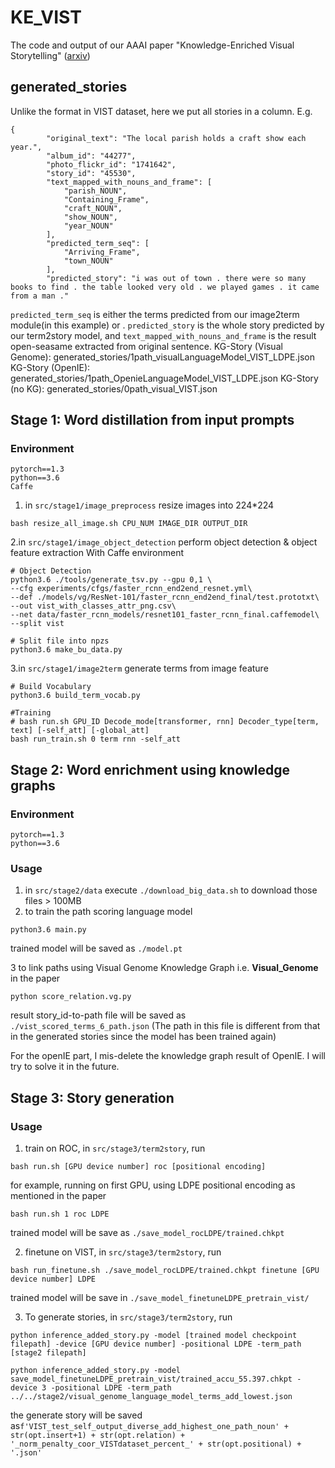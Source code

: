 # KE_VIST
The code and output of our AAAI paper "Knowledge-Enriched Visual Storytelling" ([arxiv](https://arxiv.org/abs/1912.01496))


## generated_stories
Unlike the format in VIST dataset, here we put all stories in a column. E.g.

```
{
        "original_text": "The local parish holds a craft show each year.",
        "album_id": "44277",
        "photo_flickr_id": "1741642",
        "story_id": "45530",
        "text_mapped_with_nouns_and_frame": [
            "parish_NOUN",
            "Containing_Frame",
            "craft_NOUN",
            "show_NOUN",
            "year_NOUN"
        ],
        "predicted_term_seq": [
            "Arriving_Frame",
            "town_NOUN"
        ],
        "predicted_story": "i was out of town . there were so many books to find . the table looked very old . we played games . it came from a man ."
```

`predicted_term_seq` is either the terms predicted from our image2term module(in this example) or . `predicted_story` is the whole story predicted by our term2story model, and `text_mapped_with_nouns_and_frame` is the result open-seasame extracted from original sentence.
KG-Story (Visual Genome): generated_stories/1path_visualLanguageModel_VIST_LDPE.json
KG-Story (OpenIE): generated_stories/1path_OpenieLanguageModel_VIST_LDPE.json
KG-Story (no KG): generated_stories/0path_visual_VIST.json


## Stage 1: Word distillation from input prompts
### Environment
```
pytorch==1.3
python==3.6
Caffe
```
1. in ```src/stage1/image_preprocess``` resize images into 224*224
```
bash resize_all_image.sh CPU_NUM IMAGE_DIR OUTPUT_DIR
```
2.in ```src/stage1/image_object_detection``` perform object detection & object feature extraction
With Caffe environment
```
# Object Detection
python3.6 ./tools/generate_tsv.py --gpu 0,1 \
--cfg experiments/cfgs/faster_rcnn_end2end_resnet.yml\
--def ./models/vg/ResNet-101/faster_rcnn_end2end_final/test.prototxt\
--out vist_with_classes_attr_png.csv\
--net data/faster_rcnn_models/resnet101_faster_rcnn_final.caffemodel\
--split vist

# Split file into npzs 
python3.6 make_bu_data.py
```
3.in ```src/stage1/image2term``` generate terms from image feature 
```
# Build Vocabulary
python3.6 build_term_vocab.py

#Training
# bash run.sh GPU_ID Decode_mode[transformer, rnn] Decoder_type[term, text] [-self_att] [-global_att]
bash run_train.sh 0 term rnn -self_att
```

## Stage 2: Word enrichment using knowledge graphs
### Environment
```
pytorch==1.3
python==3.6
```
### Usage
1. in ```src/stage2/data``` execute ```./download_big_data.sh``` to download those files > 100MB
2. to train the path scoring language model
```
python3.6 main.py
```
trained model will be saved as ```./model.pt```

3 to link paths using Visual Genome Knowledge Graph i.e. **Visual_Genome** in the paper
```
python score_relation.vg.py
```
result story_id-to-path file will be saved as ```./vist_scored_terms_6_path.json``` (The path in this file is different from that in the generated stories since the model has been trained again)

For the openIE part, I mis-delete the knowledge graph result of OpenIE. I will try to solve it in the future.

## Stage 3: Story generation

### Usage
1. train on ROC, in ```src/stage3/term2story```, run
```
bash run.sh [GPU device number] roc [positional encoding]
```
for example, running on first GPU, using LDPE positional encoding as mentioned in the paper
```
bash run.sh 1 roc LDPE
```
trained model will be save as ```./save_model_rocLDPE/trained.chkpt``` 

2. finetune on VIST, in ```src/stage3/term2story```, run
```
bash run_finetune.sh ./save_model_rocLDPE/trained.chkpt finetune [GPU device number] LDPE
```
trained model will be save in ```./save_model_finetuneLDPE_pretrain_vist/``` 

3. To generate stories, in ```src/stage3/term2story```, run
```
python inference_added_story.py -model [trained model checkpoint filepath] -device [GPU device number] -positional LDPE -term_path [stage2 filepath]
```

```
python inference_added_story.py -model save_model_finetuneLDPE_pretrain_vist/trained_accu_55.397.chkpt -device 3 -positional LDPE -term_path ../../stage2/visual_genome_language_model_terms_add_lowest.json
```
the generate story will be saved as```f'VIST_test_self_output_diverse_add_highest_one_path_noun' + str(opt.insert+1) + str(opt.relation) + '_norm_penalty_coor_VISTdataset_percent_' + str(opt.positional) + '.json'```
